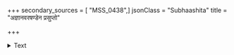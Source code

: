 +++
secondary_sources = [ "MSS_0438",]
jsonClass = "Subhaashita"
title = "अज्ञानवरषण्डेन प्रसुप्तो"

+++

<details><summary>Text</summary>

अज्ञानवरषण्डेन प्रसुप्तो नरगर्द्दभः।  
कः समर्थः प्रबीद्धुं तं ज्ञानभेरीशतैरपि॥
</details>
